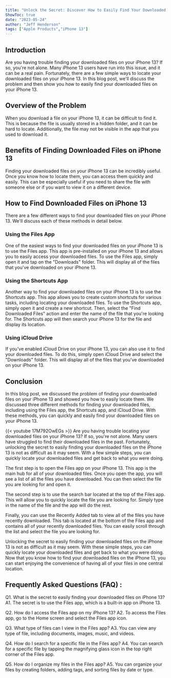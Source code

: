 ```yaml
---
title: "Unlock the Secret: Discover How to Easily Find Your Downloaded Files on iPhone 13!"
ShowToc: true 
date: "2023-05-24"
author: "Jeff Henderson" 
tags: ["Apple Products","iPhone 13"]
---
```

## Introduction

Are you having trouble finding your downloaded files on your iPhone 13? If so, you're not alone. Many iPhone 13 users have run into this issue, and it can be a real pain. Fortunately, there are a few simple ways to locate your downloaded files on your iPhone 13. In this blog post, we'll discuss the problem and then show you how to easily find your downloaded files on your iPhone 13. 

## Overview of the Problem

When you download a file on your iPhone 13, it can be difficult to find it. This is because the file is usually stored in a hidden folder, and it can be hard to locate. Additionally, the file may not be visible in the app that you used to download it. 

## Benefits of Finding Downloaded Files on iPhone 13

Finding your downloaded files on your iPhone 13 can be incredibly useful. Once you know how to locate them, you can access them quickly and easily. This can be especially useful if you need to share the file with someone else or if you want to view it on a different device. 

## How to Find Downloaded Files on iPhone 13

There are a few different ways to find your downloaded files on your iPhone 13. We'll discuss each of these methods in detail below. 

### Using the Files App

One of the easiest ways to find your downloaded files on your iPhone 13 is to use the Files app. This app is pre-installed on your iPhone 13 and allows you to easily access your downloaded files. To use the Files app, simply open it and tap on the "Downloads" folder. This will display all of the files that you've downloaded on your iPhone 13. 

### Using the Shortcuts App

Another way to find your downloaded files on your iPhone 13 is to use the Shortcuts app. This app allows you to create custom shortcuts for various tasks, including locating your downloaded files. To use the Shortcuts app, simply open it and create a new shortcut. Then, select the "Find Downloaded Files" action and enter the name of the file that you're looking for. The Shortcuts app will then search your iPhone 13 for the file and display its location. 

### Using iCloud Drive

If you've enabled iCloud Drive on your iPhone 13, you can also use it to find your downloaded files. To do this, simply open iCloud Drive and select the "Downloads" folder. This will display all of the files that you've downloaded on your iPhone 13. 

## Conclusion

In this blog post, we discussed the problem of finding your downloaded files on your iPhone 13 and showed you how to easily locate them. We discussed three different methods for finding your downloaded files, including using the Files app, the Shortcuts app, and iCloud Drive. With these methods, you can quickly and easily find your downloaded files on your iPhone 13.

{{< youtube 17M792OwEGs >}} 
Are you having trouble locating your downloaded files on your iPhone 13? If so, you're not alone. Many users have struggled to find their downloaded files in the past. Fortunately, unlocking the secret to easily finding your downloaded files on the iPhone 13 is not as difficult as it may seem. With a few simple steps, you can quickly locate your downloaded files and get back to what you were doing. 

The first step is to open the Files app on your iPhone 13. This app is the main hub for all of your downloaded files. Once you open the app, you will see a list of all the files you have downloaded. You can then select the file you are looking for and open it. 

The second step is to use the search bar located at the top of the Files app. This will allow you to quickly locate the file you are looking for. Simply type in the name of the file and the app will do the rest. 

Finally, you can use the Recently Added tab to view all of the files you have recently downloaded. This tab is located at the bottom of the Files app and contains all of your recently downloaded files. You can easily scroll through the list and select the file you are looking for. 

Unlocking the secret to easily finding your downloaded files on the iPhone 13 is not as difficult as it may seem. With these simple steps, you can quickly locate your downloaded files and get back to what you were doing. Now that you know how to find your downloaded files on the iPhone 13, you can start enjoying the convenience of having all of your files in one central location.

## Frequently Asked Questions (FAQ) :
Q1. What is the secret to easily finding your downloaded files on iPhone 13? 
A1. The secret is to use the Files app, which is a built-in app on iPhone 13.

Q2. How do I access the Files app on my iPhone 13? 
A2. To access the Files app, go to the Home screen and select the Files app icon.

Q3. What type of files can I view in the Files app? 
A3. You can view any type of file, including documents, images, music, and videos.

Q4. How do I search for a specific file in the Files app? 
A4. You can search for a specific file by tapping the magnifying glass icon in the top right corner of the Files app.

Q5. How do I organize my files in the Files app? 
A5. You can organize your files by creating folders, adding tags, and sorting files by date or type.


